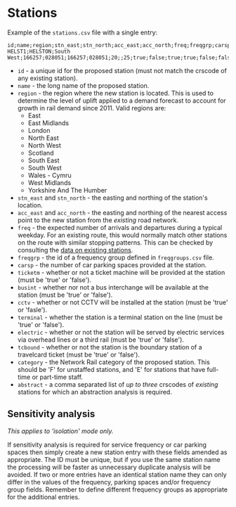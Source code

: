 # Stations
<!-- position: 3 -->

Example of the `stations.csv` file with a single entry:

```
id;name;region;stn_east;stn_north;acc_east;acc_north;freq;freqgrp;carsp;ticketm;busint;cctv;terminal;electric;tcbound;category;abstract
HELST1;HELSTON;South West;166257;028051;166257;028051;20;;25;true;false;true;true;false;false;E;PNZ,SER
```

* `id` - a unique id for the proposed station (must not match the crscode of any existing station).
* `name` - the long name of the proposed station.
* `region` - the region where the new station is located. This is used to determine the level of uplift applied to a demand forecast to account for growth in rail demand since 2011. Valid regions are:
    * East
    * East Midlands
    * London
    * North East
    * North West
    * Scotland
    * South East
    * South West
    * Wales - Cymru
    * West Midlands
    * Yorkshire And The Humber
* `stn_east` and `stn_north` - the easting and northing of the station's location.
* `acc_east` and `acc_north` - the easting and northing of the nearest access point to the new station from the *existing* road network.
* `freq` - the expected number of arrivals and departures during a typical weekday. For an existing route, this would normally match other stations on the route with similar stopping patterns. This can be checked by consulting the [data on existing stations](https://github.com/station-demand-forecasting-tool/sdft-docker/blob/master/db/data/stations/stations.csv).
* `freqgrp` - the id of a frequency group defined in `freqgroups.csv` file. 
* `carsp` - the number of car parking spaces provided at the station.
* `ticketm` - whether or not a ticket machine will be provided at the station (must be 'true' or 'false').
* `busint` - whether nor not a bus interchange will be available at the station (must be 'true' or 'false').
* `cctv` - whether or not CCTV will be installed at the station (must be 'true' or 'fasle').
* `terminal` - whether the station is a terminal station on the line (must be 'true' or 'false').
* `electric` - whether or not the station will be served by electric services via overhead lines or a third rail (must be 'true' or 'false').
* `tcbound` - whether or not the station is the boundary station of a travelcard ticket (must be 'true' or 'false').
* `category` - the Network Rail category of the proposed station. This should be 'F' for unstaffed stations, and 'E' for stations that have full-time or part-time staff.
* `abstract` - a comma separated list of *up to three* crscodes of *existing* stations for which an abstraction analysis is required.

## Sensitivity analysis

*This applies to 'isolation' mode only.*

If sensitivity analysis is required for service frequency or car parking spaces then simply create a new station entry with these fields amended as appropriate. The ID must be unique, but if you use the same station name the processing will be faster as unnecessary duplicate analysis will be avoided. If two or more entries have an identical station name they can only differ in the values of the frequency, parking spaces and/or frequency group fields. Remember to define different frequency groups as appropriate for the additional entries. 